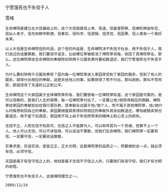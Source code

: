 宁愿饿死也不失信于人

雪峰


    生命禅院是建立在大信基础上的，这个大信就是信上帝、信道、信基督耶稣、信佛陀释迦牟尼、信仙人老子、信先知穆罕默德，信事实、信科学、信逻辑、信灵觉、信因果、信人类有一个美好未来。

    以上大信是生命禅院信的内涵，这个信的外延是，生命禅院决不失信于社会，绝不失信于人，我们说过的话要算数，我们要信守诺言，比如哪位草被取消了禅院草资格，收回了其禅院草名，那么，这位禅院草给生命禅院的奉献除扣除两千元服务费外要如数退还，我们宁愿饿死也不失信于人。

    为什么要扣除两千元服务费呢？因为每一位禅院草进入家园享受到了家园的服务，受到了他人的服务，就得付出相应的奉献，这是天经地义的事，如果获得了而不付出，那叫剥削，那叫不劳而获，那就违背了天道的公正和公平。

    生命禅院这个大家园属于全体禅院草所有，我们要使每一位禅院草知道，这个家园是可靠的，是可以信赖的，是我们人生的保障，每一位禅院草付出了，一定要让他/她获得相应的报酬，禅院草给家园的奉献犹如在银行里存款，其奉献永远属于他/她个人，而不属于其他禅院草，他/她什么时候想收回自己的奉献，家园要根据其获得扣除相应的奉献外其余如数退还，哪怕砸锅卖铁也要退还，绝不留下后遗症，家园绝不背上由于失信而带来的精神上和心灵上的损失。

    无信不立，人而无信不知其可，无信之人不能算为人，可以称呼其为一个灵魂，但算不上一个人。他人可以无信，可以不讲信用，可以说话不算数，但我们生命禅院，我们禅院草一定要有信，一定要守信，一定要说话算数。

    实事求是，实话实说，堂堂正正，正大光明，这是禅院草的品质之一，而要做到这一点，就必须有信，必须守信。

    天国是属于有信守信之人的，地狱是属于无信不守信之人的，只要我们有信守信，我们才有光明的前程。

    宁愿饿死也不失信于人，这是禅院理念之一。

    2009/11/24



